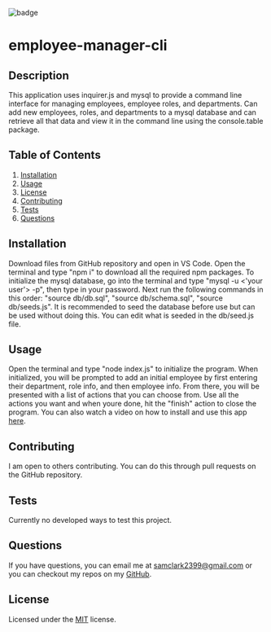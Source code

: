 

  <img src="https://img.shields.io/badge/license-MIT-blue" alt="badge"></img>
  
# employee-manager-cli

## Description
This application uses inquirer.js and mysql to provide a command line interface for managing employees, employee roles, and departments. Can add new employees, roles, and departments to a mysql database and can retrieve all that data and view it in the command line using the console.table package.
## Table of Contents
1. [Installation](#installation)
2. [Usage](#usage)
3. [License](#license)
4. [Contributing](#contributing)
5. [Tests](#tests)
6. [Questions](#questions)

## Installation
Download files from GitHub repository and open in VS Code. Open the terminal and type "npm i" to download all the required npm packages. To initialize the mysql database, go into the terminal and type "mysql -u <'your user'> -p", then type in your password. Next run the following commands in this order: "source db/db.sql", "source db/schema.sql", "source db/seeds.js". It is recommended to seed the database before use but can be used without doing this. You can edit what is seeded in the db/seed.js file.

## Usage
Open the terminal and type "node index.js" to initialize the program. When initialized, you will be prompted to add an initial employee by first entering their department, role info, and then employee info. From there, you will be presented with a list of actions that you can choose from. Use all the actions you want and when youre done, hit the "finish" action to close the program. You can also watch a video on how to install and use this app <a href=https://drive.google.com/file/d/1Vvnk_1Cc8xU20_7aUPRbVSY2KXGLiKdk/view>here</a>.

## Contributing
I am open to others contributing. You can do this through pull requests on the GitHub repository.

## Tests
Currently no developed ways to test this project.

## Questions
If you have questions, you can email me at samclark2399@gmail.com or you can checkout my repos
on my <a href=https://github.com/sam-clark1>GitHub</a>.


  ## License
  Licensed under the 
  <a href=https://github.com/microsoft/vscode/blob/main/LICENSE.txt>MIT</a>
   license.
  

